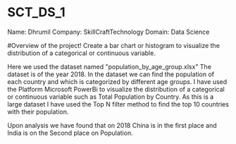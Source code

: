 # SCT_DS_1

Name: Dhrumil
Company: SkillCraftTechnology
Domain: Data Science

#Overview of the project!
Create a bar chart or histogram to visualize the distribution of a categorical or continuous variable.

Here we used the dataset named "population_by_age_group.xlsx" The dataset is of the year 2018. In the dataset we can find the population of each country and which is categorized by different age groups. I have used the Platform Microsoft PowerBi to visualize the distribution of a categorical or continuous variable such as Total Population by Country. As this is a large dataset I have used the Top N filter method to find the top 10 countries with their population.

Upon analysis we have found that on 2018 China is in the first place and India is on the Second place on Population.
